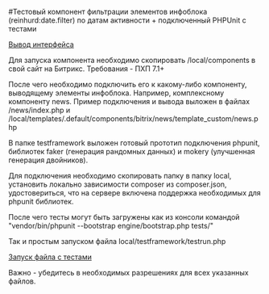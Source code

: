 #Тестовый компонент фильтрации элементов инфоблока (reinhurd:date.filter) по датам активности + подключенный PHPUnit с тестами

[Вывод интерфейса](https://prnt.sc/pbzgss)

Для запуска компонента необходимо скопировать /local/components в свой сайт на Битрикс.
Требования - ПХП 7.1+

После чего необходимо подключить его к какому-либо компоненту, выводящему элементы инфоблока. Например, комплексному компоненту news.
Пример подключения и вывода выложен в файлах /news/index.php и /local/templates/.default/components/bitrix/news/template_custom/news.php

В папке testframework выложен готовый прототип подключения phpunit, библиотек faker (генерация рандомных данных) и mokery (улучшенная генерация двойников).

Для подключения необходимо скопировать папку в папку local, установить локально зависимости composer из composer.json, удостовериться, что на сервере включена поддержка необходимых для phpunit библиотек.

После чего тесты могут быть загружены как из консоли командой "vendor/bin/phpunit --bootstrap engine/bootstrap.php tests/"

Так и простым запуском файла local/testframework/testrun.php

[Запуск файла с тестами](https://prnt.sc/pbzhx2)



Важно - убедитеcь в необходимых разрешениях для всех указанных файлов.

